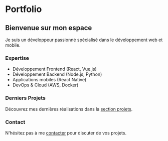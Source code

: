 # Portfolio

## Bienvenue sur mon espace

Je suis un développeur passionné spécialisé dans le développement web et mobile.

### Expertise

- Développement Frontend (React, Vue.js)
- Développement Backend (Node.js, Python)
- Applications mobiles (React Native)
- DevOps & Cloud (AWS, Docker)

### Derniers Projets

Découvrez mes dernières réalisations dans la [section projets](/projets).

### Contact

N'hésitez pas à me [contacter](/contact) pour discuter de vos projets.

